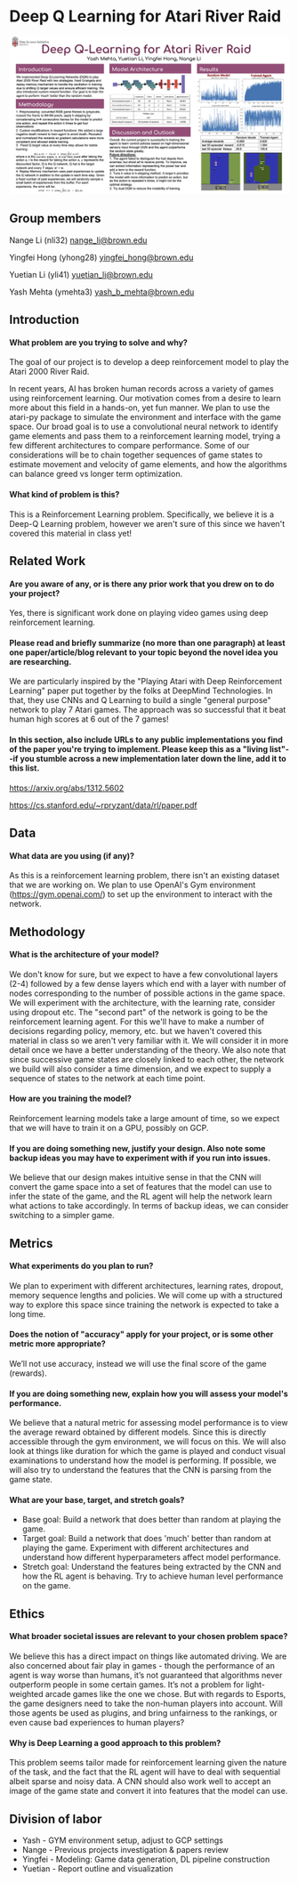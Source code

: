 # Deep Q Learning for Atari River Raid 

![plot](https://github.com/7ericany/3Yes1No-Deep-Q-Learning-for-Atari-River-Raid/blob/main/poster/2470%20Final%20Project%20Poster.png)

## Group members

Nange Li (nli32) nange_li@brown.edu

Yingfei Hong (yhong28) yingfei_hong@brown.edu

Yuetian Li (yli41) yuetian_li@brown.edu

Yash Mehta (ymehta3) yash_b_mehta@brown.edu



## Introduction

#### What problem are you trying to solve and why?

The goal of our project is to develop a deep reinforcement model to play the Atari 2000 River Raid.

In recent years, AI has broken human records across a variety of games using reinforcement learning. Our motivation comes from a desire to learn more about this field in a hands-on, yet fun manner. We plan to use the atari-py package to simulate the environment and interface with the game space. Our broad goal is to use a convolutional neural network to identify game elements and pass them to a reinforcement learning model, trying a few different architectures to compare performance. Some of our considerations will be to chain together sequences of game states to estimate movement and velocity of game elements, and how the algorithms can balance greed vs longer term optimization. 

#### What kind of problem is this?

This is a Reinforcement Learning problem. Specifically, we believe it is a Deep-Q Learning problem, however we aren't sure of this since we haven't covered this material in class yet!



## Related Work

#### Are you aware of any, or is there any prior work that you drew on to do your project?

Yes, there is significant work done on playing video games using deep reinforcement learning. 

#### Please read and briefly summarize (no more than one paragraph) at least one paper/article/blog relevant to your topic beyond the novel idea you are researching.

We are particularly inspired by the "Playing Atari with Deep Reinforcement Learning" paper put together by the folks at DeepMind Technologies. In that, they use CNNs and Q Learning to build a single "general purpose" network to play 7 Atari games. The approach was so successful that it beat human high scores at 6 out of the 7 games! 

#### In this section, also include URLs to any public implementations you find of the paper you're trying to implement. Please keep this as a "living list"--if you stumble across a new implementation later down the line, add it to this list. 

https://arxiv.org/abs/1312.5602

https://cs.stanford.edu/~rpryzant/data/rl/paper.pdf



## Data

#### What data are you using (if any)?

As this is a reinforcement learning problem, there isn't an existing dataset that we are working on. We plan to use OpenAI's Gym environment (https://gym.openai.com/) to set up the environment to interact with the network. 



## **Methodology**

#### What is the architecture of your model?

We don't know for sure, but we expect to have a few convolutional layers (2-4) followed by a few dense layers which end with a layer with number of nodes corresponding to the number of possible actions in the game space. We will experiment with the architecture, with the learning rate, consider using dropout etc. The "second part" of the network is going to be the reinforcement learning agent. For this we'll have to make a number of decisions regarding policy, memory, etc. but we haven't covered this material in class so we aren't very familiar with it. We will consider it in more detail once we have a better understanding of the theory. We also note that since successive game states are closely linked to each other, the network we build will also consider a time dimension, and we expect to supply a sequence of states to the network at each time point. 

#### How are you training the model?

Reinforcement learning models take a large amount of time, so we expect that we will have to train it on a GPU, possibly on GCP. 

#### If you are doing something new, justify your design. Also note some backup ideas you may have to experiment with if you run into issues.

We believe that our design makes intuitive sense in that the CNN will convert the game space into a set of features that the model can use to infer the state of the game, and the RL agent will help the network learn what actions to take accordingly. In terms of backup ideas, we can consider switching to a simpler game. 



## Metrics

#### What experiments do you plan to run?

We plan to experiment with different architectures, learning rates, dropout, memory sequence lengths and policies. We will come up with a structured way to explore this space since training the network is expected to take a long time.

#### Does the notion of "accuracy" apply for your project, or is some other metric more appropriate?

We’ll not use accuracy, instead we will use the final score of the game (rewards).

#### If you are doing something new, explain how you will assess your model's performance.

We believe that a natural metric for assessing model performance is to view the average reward obtained by different models. Since this is directly accessible through the gym environment, we will focus on this. We will also look at things like duration for which the game is played and conduct visual examinations to understand how the model is performing. If possible, we will also try to understand the features that the CNN is parsing from the game state. 

#### What are your base, target, and stretch goals?

* Base goal: Build a network that does better than random at playing the game.
* Target goal: Build a network that does 'much' better than random at playing the game. Experiment with different architectures and understand how different hyperparameters affect model performance.
* Stretch goal: Understand the features being extracted by the CNN and how the RL agent is behaving. Try to achieve human level performance on the game. 



## Ethics

#### What broader societal issues are relevant to your chosen problem space?

We believe this has a direct impact on things like automated driving. We are also concerned about fair play in games - though the performance of an agent is way worse than humans, it’s not guaranteed that algorithms never outperform people in some certain games. It’s not a problem for light-weighted arcade games like the one we chose. But with regards to Esports, the game designers need to take the non-human players into account. Will those agents be used as plugins, and bring unfairness to the rankings, or even cause bad experiences to human players? 

#### Why is Deep Learning a good approach to this problem?

This problem seems tailor made for reinforcement learning given the nature of the task, and the fact that the RL agent will have to deal with sequential albeit sparse and noisy data. A CNN should also work well to accept an image of the game state and convert it into features that the model can use. 



## Division of labor

* Yash - GYM environment setup, adjust to GCP settings
* Nange - Previous projects investigation & papers review
* Yingfei - Modeling: Game data generation, DL pipeline construction
* Yuetian - Report outline and visualization
